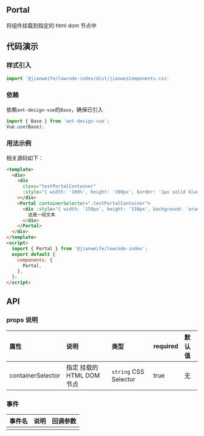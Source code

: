 ## Portal

将组件挂载到指定的 html dom 节点中

## 代码演示

### 样式引入

```js
import '@jianweife/lowcode-index/dist/jianweiComponents.css'
```

### 依赖

依赖`ant-design-vue`的`Base`，确保已引入

```js
import { Base } from 'ant-design-vue';
Vue.use(Base);
``` 

### 用法示例

<PortalDemo />

相关源码如下：

```html
<template>
  <div>
    <div
      class="testPortalContainer"
      :style="{ width: '100%', height: '300px', border: '1px solid black' }"
    ></div>
    <Portal containerSelector=".testPortalContainer">
      <div :style="{ width: '150px', height: '150px', background: 'orange' }">
        这是一段文本
      </div>
    </Portal>
  </div>
</template>
<script>
  import { Portal } from '@jianweife/lowcode-index';
  export default {
    components: {
      Portal,
    },
  };
</script>
```

## API

### props 说明

| 属性 | 说明     | 类型     | required | 默认值 |
| :------- | :--------- | :---------- | :------- | :----- |
| containerSelector | 指定 挂载的 HTML DOM 节点 | `string` CSS Selector | true     | 无     |

### 事件

| 事件名 | 说明 | 回调参数 |
| :----- | :--- | :------- |
|        |      |          |
